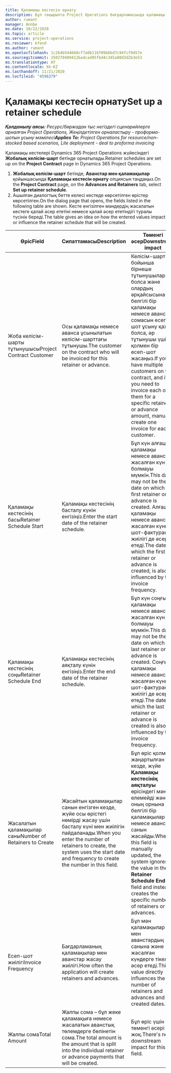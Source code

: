 ```yaml
---
title: Қаламақы кестесін орнату
description: Бұл тақырыпта Project Operations бағдарламасында қаламақы кестесін орнату жолы туралы ақпарат берілген.
author: rumant
manager: Annbe
ms.date: 10/22/2020
ms.topic: article
ms.service: project-operations
ms.reviewer: kfend
ms.author: rumant
ms.openlocfilehash: 1c264b544660cf7a0b116f09b6bd7c94fcf0457e
ms.sourcegitcommit: 250270409412ba4cad95fbd4c345a80d3d2b3e53
ms.translationtype: HT
ms.contentlocale: kk-KZ
ms.lasthandoff: 11/21/2020
ms.locfileid: "4596379"
---
```

# <a name="set-up-a-retainer-schedule"></a><span data-ttu-id="02c92-103">Қаламақы кестесін орнату</span><span class="sxs-lookup"><span data-stu-id="02c92-103">Set up a retainer schedule</span></span>

<span data-ttu-id="02c92-104">_**Қолданылу аясы:** Ресурс/биржадан тыс негіздегі сценарийлерге арналған Project Operations, Жеңілдетілген орналастыру - проформа-шотын ұсыну мәмілесі_</span><span class="sxs-lookup"><span data-stu-id="02c92-104">_**Applies To:** Project Operations for resource/non-stocked based scenarios, Lite deployment - deal to proforma invoicing_</span></span>

<span data-ttu-id="02c92-105">Қаламақы кестелері Dynamics 365 Project Operations жүйесіндегі **Жобалық келісім-шарт** бетінде орнатылады.</span><span class="sxs-lookup"><span data-stu-id="02c92-105">Retainer schedules are set up on the **Project Contract** page in Dynamics 365 Project Operations.</span></span>

1. <span data-ttu-id="02c92-106">**Жобалық келісім-шарт** бетінде, **Аванстар мен қаламақылар** қойыншасында **Қаламақы кестесін орнату** опциясын таңдаңыз.</span><span class="sxs-lookup"><span data-stu-id="02c92-106">On the **Project Contract** page, on the **Advances and Retainers** tab, select **Set up retainer schedule**.</span></span>
2. <span data-ttu-id="02c92-107">Ашылған диалогтық бетте келесі кестеде көрсетілген өрістер көрсетілген.</span><span class="sxs-lookup"><span data-stu-id="02c92-107">On the dialog page that opens, the fields listed in the following table are shown.</span></span> <span data-ttu-id="02c92-108">Кесте енгізілген мәндердің жасалатын кестеге қалай әсер ететіні немесе қалай әсер ететіндігі туралы түсінік береді.</span><span class="sxs-lookup"><span data-stu-id="02c92-108">The table gives an idea on how the entered values impact or influence the retainer schedule that will be created.</span></span>

| <span data-ttu-id="02c92-109">Өріс</span><span class="sxs-lookup"><span data-stu-id="02c92-109">Field</span></span> | <span data-ttu-id="02c92-110">Сипаттамасы</span><span class="sxs-lookup"><span data-stu-id="02c92-110">Description</span></span> | <span data-ttu-id="02c92-111">Төменгі әсер</span><span class="sxs-lookup"><span data-stu-id="02c92-111">Downstream impact</span></span> |
| --- | --- | --- |
| <span data-ttu-id="02c92-112">Жоба келісім-шарты тұтынушысы</span><span class="sxs-lookup"><span data-stu-id="02c92-112">Project Contract Customer</span></span> | <span data-ttu-id="02c92-113">Осы қаламақы немесе аванса ұсынылатын келісім-шарттағы тұтынушы.</span><span class="sxs-lookup"><span data-stu-id="02c92-113">The customer on the contract who will be invoiced for this retainer or advance.</span></span> | <span data-ttu-id="02c92-114">Келісім-шарт бойынша бірнеше тұтынушылар болса және олардың әрқайсысына белгілі бір қаламақы немесе аванс сомасын есеп-шот ұсыну қажет болса, әр тұтынушы үшін қолмен бір есеп-шот жасаңыз.</span><span class="sxs-lookup"><span data-stu-id="02c92-114">If you have multiple customers on the contract, and if you need to invoice each of them for a specific retainer or advance amount, manually create one invoice for each customer.</span></span> |
| <span data-ttu-id="02c92-115">Қаламақы кестесінің басы</span><span class="sxs-lookup"><span data-stu-id="02c92-115">Retainer Schedule Start</span></span> | <span data-ttu-id="02c92-116">Қаламақы кестесінің басталу күнін енгізіңіз.</span><span class="sxs-lookup"><span data-stu-id="02c92-116">Enter the start date of the retainer schedule.</span></span> | <span data-ttu-id="02c92-117">Бұл күн алғашқы қаламақы немесе аванс жасалған күн болмауы мүмкін.</span><span class="sxs-lookup"><span data-stu-id="02c92-117">This date may not be the date on which the first retainer or advance is created.</span></span> <span data-ttu-id="02c92-118">Алғашқы қаламақы немесе аванс жасалған күнге шот-фактураның жиілігі де әсер етеді.</span><span class="sxs-lookup"><span data-stu-id="02c92-118">The date on which the first retainer or advance is created, is also influenced by the invoice frequency.</span></span> |
| <span data-ttu-id="02c92-119">Қаламақы кестесінің соңы</span><span class="sxs-lookup"><span data-stu-id="02c92-119">Retainer Schedule End</span></span> | <span data-ttu-id="02c92-120">Қаламақы кестесінің аяқталу күнін енгізіңіз.</span><span class="sxs-lookup"><span data-stu-id="02c92-120">Enter the end date of the retainer schedule.</span></span> | <span data-ttu-id="02c92-121">Бұл күн соңғы қаламақы немесе аванс жасалған күн болмауы мүмкін.</span><span class="sxs-lookup"><span data-stu-id="02c92-121">This date may not be the date on which the last retainer or advance is created.</span></span> <span data-ttu-id="02c92-122">Соңғы қаламақы немесе аванс жасалған күнге шот-фактураның жиілігі де әсер етеді.</span><span class="sxs-lookup"><span data-stu-id="02c92-122">The date on which the last retainer or advance is created is also influenced by the invoice frequency.</span></span> |
| <span data-ttu-id="02c92-123">Жасалатын қаламақылар саны</span><span class="sxs-lookup"><span data-stu-id="02c92-123">Number of Retainers to Create</span></span> | <span data-ttu-id="02c92-124">Жасайтын қаламақылар санын енгізген кезде, жүйе осы өрістегі нөмірді жасау үшін басталу күні мен жиілігін пайдаланады.</span><span class="sxs-lookup"><span data-stu-id="02c92-124">When you enter the number of retainers to create, the system uses the start date and frequency to create the number in this field.</span></span> | <span data-ttu-id="02c92-125">Бұл өріс қолмен жаңартылған кезде, жүйе **Қаламақы кестесінің аяқталуы** өрісіндегі мәнді елемейді және оның орнына белгілі бір қаламақылар немесе аванстар санын жасайды.</span><span class="sxs-lookup"><span data-stu-id="02c92-125">When this field is manually updated, the system ignores the value in the **Retainer Schedule End** field and instead creates the specific number of retainers or advances.</span></span> |
| <span data-ttu-id="02c92-126">Есеп-шот жиілігі</span><span class="sxs-lookup"><span data-stu-id="02c92-126">Invoice Frequency</span></span> | <span data-ttu-id="02c92-127">Бағдарламаның қаламақылар мен аванстар жасау жиілігі.</span><span class="sxs-lookup"><span data-stu-id="02c92-127">How often the application will create retainers and advances.</span></span> | <span data-ttu-id="02c92-128">Бұл мән қаламақылар мен аванстардың санына және жасалған күндерге тікелей әсер етеді.</span><span class="sxs-lookup"><span data-stu-id="02c92-128">This value directly influences the number of retainers and advances and the created dates.</span></span> |
| <span data-ttu-id="02c92-129">Жалпы сома</span><span class="sxs-lookup"><span data-stu-id="02c92-129">Total Amount</span></span> | <span data-ttu-id="02c92-130">Жалпы сома – бұл жеке қаламақыға немесе жасалатын аванстық төлемдерге бөлінетін сома.</span><span class="sxs-lookup"><span data-stu-id="02c92-130">The total amount is the amount that is split into the individual retainer or advance payments that will be created.</span></span> | <span data-ttu-id="02c92-131">Бұл өріс үшін төменгі әсері жоқ.</span><span class="sxs-lookup"><span data-stu-id="02c92-131">There's no downstream impact for this field.</span></span> |
